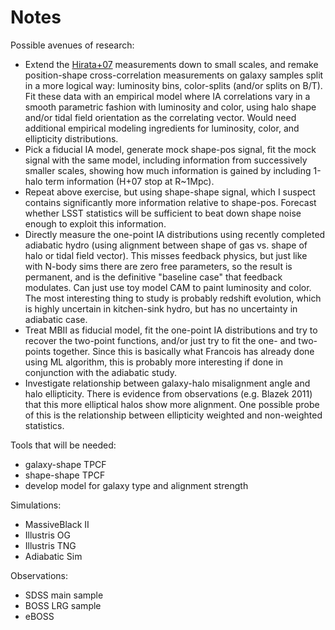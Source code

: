 # Notes

Possible avenues of research:

*  Extend the [Hirata+07](https://ui.adsabs.harvard.edu/#abs/2007MNRAS.381.1197H/abstract) measurements down to small scales, and remake position-shape cross-correlation measurements on galaxy samples split in a more logical way: luminosity bins, color-splits (and/or splits on B/T). Fit these data with an empirical model where IA correlations vary in a smooth parametric fashion with luminosity and color, using halo shape and/or tidal field orientation as the correlating vector. Would need additional empirical modeling ingredients for luminosity, color, and ellipticity distributions. 
*  Pick a fiducial IA model, generate mock shape-pos signal, fit the mock signal with the same model, including information from successively smaller scales, showing how much information is gained by including 1-halo term information (H+07 stop at R~1Mpc).
* Repeat above exercise, but using shape-shape signal, which I suspect contains significantly more information relative to shape-pos. Forecast whether LSST statistics will be sufficient to beat down shape noise enough to exploit this information. 
* Directly measure the one-point IA distributions using recently completed adiabatic hydro (using alignment between shape of gas vs. shape of halo or tidal field vector). This misses feedback physics, but just like with N-body sims there are zero free parameters, so the result is permanent, and is the definitive "baseline case" that feedback modulates. Can just use toy model CAM to paint luminosity and color. The most interesting thing to study is probably redshift evolution, which is highly uncertain in kitchen-sink hydro, but has no uncertainty in adiabatic case. 
* Treat MBII as fiducial model, fit the one-point IA distributions and try to recover the two-point functions, and/or just try to fit the one- and two-points together. Since this is basically what Francois has already done using ML algorithm, this is probably more interesting if done in conjunction with the adiabatic study.
* Investigate relationship between galaxy-halo misalignment angle and halo ellipticity. There is evidence from observations (e.g. Blazek 2011) that this more elliptical halos show more alignment. One possible probe of this is the relationship between ellipticity weighted and non-weighted statistics.

Tools that will be needed:

* galaxy-shape TPCF
* shape-shape TPCF 
* develop model for galaxy type and alignment strength


Simulations:

* MassiveBlack II
* Illustris OG
* Illustris TNG
* Adiabatic Sim

Observations:

* SDSS main sample
* BOSS LRG sample
* eBOSS